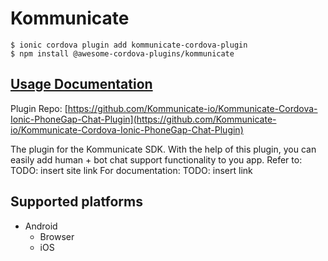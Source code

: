 # Kommunicate

```
$ ionic cordova plugin add kommunicate-cordova-plugin
$ npm install @awesome-cordova-plugins/kommunicate
```

## [Usage Documentation](https://danielsogl.gitbook.io/awesome-cordova-plugins/plugins/kommunicate/)

Plugin Repo: [https://github.com/Kommunicate-io/Kommunicate-Cordova-Ionic-PhoneGap-Chat-Plugin](https://github.com/Kommunicate-io/Kommunicate-Cordova-Ionic-PhoneGap-Chat-Plugin)

The plugin for the Kommunicate SDK.
With the help of this plugin, you can easily add human + bot chat support functionality to you app.
Refer to: TODO: insert site link
For documentation: TODO: insert link

## Supported platforms

- Android
  - Browser
  - iOS
  


